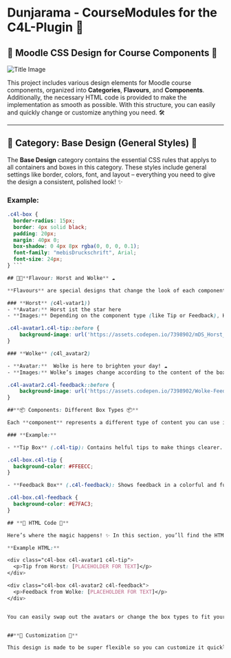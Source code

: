 # Dunjarama - CourseModules for the C4L-Plugin 🎉

## 🎨 Moodle CSS Design for Course Components 🎨

![Title Image](https://assets.codepen.io/7398902/readme.png)

This project includes various design elements for Moodle course components, organized into **Categories**, **Flavours**, and **Components**. Additionally, the necessary HTML code is provided to make the implementation as smooth as possible. With this structure, you can easily and quickly change or customize anything you need. 🛠️

---

## 🌟 **Category: Base Design (General Styles)** 🌟

The **Base Design** category contains the essential CSS rules that applys to all containers and boxes in this category. These styles include general settings like border, colors, font, and layout – everything you need to give the design a consistent, polished look! ✨

### Example:
```css
.c4l-box {
  border-radius: 15px;
  border: 4px solid black;
  padding: 20px;
  margin: 40px 0;
  box-shadow: 0 4px 8px rgba(0, 0, 0, 0.1);
  font-family: "mebisDruckschrift", Arial;
  font-size: 24px;
} ```

## 🐶🐱**Flavour: Horst and Wolke** ☁️

**Flavours** are special designs that change the look of each component depending on the avatar, colors, and images. In this section, you can find the specific styles for our adorable Flavours: like Horst and Wolke! 🌈

### **Horst** (c4l-vatar1)) 
- **Avatar:** Horst ist the star here 
- **Images:** Depending on the component type (like Tip or Feedback), Horst shows different fun expressions! 😎

.c4l-avatar1.c4l-tip::before {
    background-image: url('https://assets.codepen.io/7398902/mDS_Horst_peace.png');
}

### **Wolke** (c4l_avatar2)

- **Avatar:**  Wolke is here to brighten your day! ☁️
- **Images:** Wolke’s images change according to the content of the box. 😊

.c4l-avatar2.c4l-feedback::before {
    background-image: url('https://assets.codepen.io/7398902/Wolke-Feedback.svg');
}

##**📦 Components: Different Box Types 📦**

Each **component** represents a different type of content you can use in your Moodle course! 💬 Whether you’re giving feedback or sharing tips, these boxes are easily customizable. 🎉

### **Example:**

- **Tip Box** (.c4l-tip): Contains helful tips to make things clearer. 💡

.c4l-box.c4l-tip {
  background-color: #FFEECC;
}

- **Feedback Box** (.c4l-feedback): Shows feedback in a colorful and fun way! 🌟

.c4l-box.c4l-feedback {
  background-color: #E7FAC3;
}

## **📝 HTML Code 📝**

Here’s where the magic happens! ✨ In this section, you’ll find the HTML code for the different boxes. 🥳

**Example HTML:**

<div class="c4l-box c4l-avatar1 c4l-tip">
  <p>Tip from Horst: [PLACEHOLDER FOR TEXT]</p>
</div>

<div class="c4l-box c4l-avatar2 c4l-feedback">
  <p>Feedback from Wolke: [PLACEHOLDER FOR TEXT]</p>
</div>


You can easily swap out the avatars or change the box types to fit your course.  🚀


##**🎨 Customization 🎨**

This design is made to be super flexible so you can customize it quickly! 😘 Change the Flavour, update the box types, or swap out images. Everything is designed to be simple and fast to update, giving you maximum control over the look. ✨
